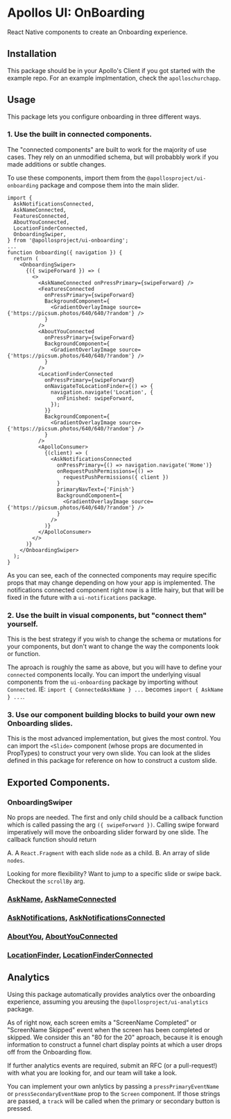 # Apollos UI: OnBoarding

React Native components to create an Onboarding experience.

## Installation

This package should be in your Apollo's Client if you got started with the example repo. For an example implmentation, check the `apolloschurchapp`.

## Usage

This package lets you configure onboarding in three different ways.

### 1. Use the built in connected components.

The "connected components" are built to work for the majority of use cases. They rely on an unmodified schema, but will probabbly work if you made additions or subtle changes.

To use these components, import them from the `@apollosproject/ui-onboarding` package and compose them into the main slider.

```
import {
  AskNotificationsConnected,
  AskNameConnected,
  FeaturesConnected,
  AboutYouConnected,
  LocationFinderConnected,
  OnboardingSwiper,
} from '@apollosproject/ui-onboarding';
...
function Onboarding({ navigation }) {
  return (
    <OnboardingSwiper>
      {({ swipeForward }) => (
        <>
          <AskNameConnected onPressPrimary={swipeForward} />
          <FeaturesConnected
            onPressPrimary={swipeForward}
            BackgroundComponent={
              <GradientOverlayImage source={'https://picsum.photos/640/640/?random'} />
            }
          />
          <AboutYouConnected
            onPressPrimary={swipeForward}
            BackgroundComponent={
              <GradientOverlayImage source={'https://picsum.photos/640/640/?random'} />
            }
          />
          <LocationFinderConnected
            onPressPrimary={swipeForward}
            onNavigateToLocationFinder={() => {
              navigation.navigate('Location', {
                onFinished: swipeForward,
              });
            }}
            BackgroundComponent={
              <GradientOverlayImage source={'https://picsum.photos/640/640/?random'} />
            }
          />
          <ApolloConsumer>
            {(client) => (
              <AskNotificationsConnected
                onPressPrimary={() => navigation.navigate('Home')}
                onRequestPushPermissions={() =>
                  requestPushPermissions({ client })
                }
                primaryNavText={'Finish'}
                BackgroundComponent={
                  <GradientOverlayImage source={'https://picsum.photos/640/640/?random'} />
                }
              />
            )}
          </ApolloConsumer>
        </>
      )}
    </OnboardingSwiper>
  );
}
```

As you can see, each of the connected components may require specific props that may change depending on how your app is implemented. The notifications connected component right now is a little hairy, but that will be fixed in the future with a `ui-notifications` package.

### 2. Use the built in visual components, but "connect them" yourself.

This is the best strategy if you wish to change the schema or mutations for your components, but don't want to change the way the components look or function.

The aproach is roughly the same as above, but you will have to define your `connected` components locally. You can import the underlying visual components from the `ui-onboarding` package by importing without `Connected`. IE: `import { ConnectedAskName } ...` becomes `import { AskName } ...`.

### 3. Use our component building blocks to build your own new Onboarding slides.

This is the most advanced implementation, but gives the most control. You can import the `<Slide>` component (whose props are documented in PropTypes) to construct your very own slide. You can look at the slides defined in this package for reference on how to construct a custom slide.


## Exported Components.

### OnboardingSwiper

No props are needed. The first and only child should be a callback function which is called passing the arg `({ swipeForward })`. Calling swipe forward imperatively will move the onboarding slider forward by one slide. The callback function should return

A. A `React.Fragment` with each slide `node` as a child.
B. An array of slide `nodes`.

Looking for more flexibility? Want to jump to a specific slide or swipe back. Checkout the `scrollBy` arg.

### [AskName](https://github.com/ApollosProject/apollos-prototype/blob/master/packages/apollos-ui-onboarding/src/slides/AskName/AskName.js), [AskNameConnected](https://github.com/ApollosProject/apollos-prototype/blob/master/packages/apollos-ui-onboarding/src/slides/AskName/AskNameConnected.js)

### [AskNotifications](https://github.com/ApollosProject/apollos-prototype/blob/master/packages/apollos-ui-onboarding/src/slides/AskNotifications/AskNotifications.js), [AskNotificationsConnected](https://github.com/ApollosProject/apollos-prototype/blob/master/packages/apollos-ui-onboarding/src/slides/AskNotifications/AskNotificationsConnected.js)

### [AboutYou](https://github.com/ApollosProject/apollos-prototype/blob/master/packages/apollos-ui-onboarding/src/slides/AboutYou/AboutYou.js), [AboutYouConnected](https://github.com/ApollosProject/apollos-prototype/blob/master/packages/apollos-ui-onboarding/src/slides/AboutYou/AboutYouConnected.js)

### [LocationFinder](https://github.com/ApollosProject/apollos-prototype/blob/master/packages/apollos-ui-onboarding/src/slides/LocationFinder/LocationFinder.js), [LocationFinderConnected](https://github.com/ApollosProject/apollos-prototype/blob/master/packages/apollos-ui-onboarding/src/slides/LocationFinder/LocationFinderConnected.js)

## Analytics

Using this package automatically provides analytics over the onboarding experience, assuming you areusing the `@apollosproject/ui-analytics` package.

As of right now, each screen emits a "ScreenName Completed" or "ScreenName Skipped" event when the screen has been completed or skipped. We consider this an "80 for the 20" aproach, because it is enough information to construct a funnel chart display points at which a user drops off from the Onboarding flow.

If further analytics events are required, submit an RFC (or a pull-request!) with what you are looking for, and our team will take a look.

You can implement your own anlytics by passing a `pressPrimaryEventName` or `pressSecondaryEventName` prop to the `Screen` component. If those strings are passed, a `track` will be called when the primary or secondary button is pressed.